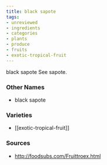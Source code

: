 ```yaml
---
title: black sapote
tags:
- unreviewed
- ingredients
- categories
- plants
- produce
- fruits
- exotic-tropical-fruit
---
```

black sapote See sapote.

### Other Names

* black sapote

### Varieties

* [[exotic-tropical-fruit]]

### Sources
* http://foodsubs.com/Fruittroex.html
